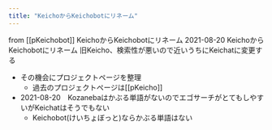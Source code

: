 ```yaml
---
title: "KeichoからKeichobotにリネーム"
---
```


from [[pKeichobot]]
KeichoからKeichobotにリネーム
2021-08-20 KeichoからKeichobotにリネーム
旧Keicho、検索性が悪いので近いうちにKeichatに変更する
- その機会にプロジェクトページを整理
    - 過去のプロジェクトページは[[pKeicho]]
- 2021-08-20　Kozanebaはかぶる単語がないのでエゴサーチがとてもしやすいがKeichatはそうでもない
    - Keichobot(けいちょぼっと)ならかぶる単語はない

